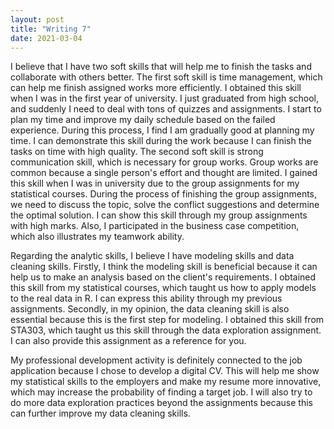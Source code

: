 ```yaml
---
layout: post
title: "Writing 7"
date: 2021-03-04
---
```

<p>I believe that I have two soft skills that will help me to finish the tasks and collaborate with others better. The first soft skill is time management, which can help me finish assigned works more efficiently. I obtained this skill when I was in the first year of university. I just graduated from high school, and suddenly I need to deal with tons of quizzes and assignments. I start to plan my time and improve my daily schedule based on the failed experience. During this process, I find I am gradually good at planning my time. I can demonstrate this skill during the work because I can finish the tasks on time with high quality. The second soft skill is strong communication skill, which is necessary for group works. Group works are common because a single person's effort and thought are limited. I gained this skill when I was in university due to the group assignments for my statistical courses. During the process of finishing the group assignments, we need to discuss the topic, solve the conflict suggestions and determine the optimal solution. I can show this skill through my group assignments with high marks. Also, I participated in the business case competition, which also illustrates my teamwork ability. 

<p>Regarding the analytic skills, I believe I have modeling skills and data cleaning skills. Firstly, I think the modeling skill is beneficial because it can help us to make an analysis based on the client's requirements. I obtained this skill from my statistical courses, which taught us how to apply models to the real data in R. I can express this ability through my previous assignments. Secondly, in my opinion, the data cleaning skill is also essential because this is the first step for modeling. I obtained this skill from STA303, which taught us this skill through the data exploration assignment. I can also provide this assignment as a reference for you.

<p>My professional development activity is definitely connected to the job application because I chose to develop a digital CV. This will help me show my statistical skills to the employers and make my resume more innovative, which may increase the probability of finding a target job. I will also try to do more data exploration practices beyond the assignments because this can further improve my data cleaning skills.
